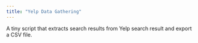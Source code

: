 ```yaml
---
title: "Yelp Data Gathering"
---
```


A tiny script that extracts search results from Yelp search result and export a CSV file.
